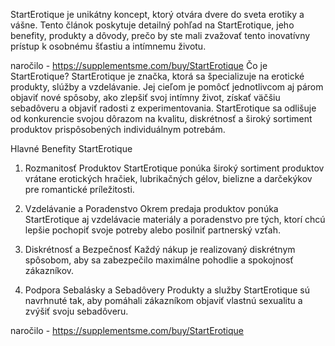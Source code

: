 StartErotique je unikátny koncept, ktorý otvára dvere do sveta erotiky a vášne. Tento článok poskytuje detailný pohľad na StartErotique, jeho benefity, produkty a dôvody, prečo by ste mali zvažovať tento inovatívny prístup k osobnému šťastiu a intímnemu životu.

naročilo - https://supplementsme.com/buy/StartErotique
Čo je StartErotique?
StartErotique je značka, ktorá sa špecializuje na erotické produkty, slúžby a vzdelávanie. Jej cieľom je pomôcť jednotlivcom aj párom objaviť nové spôsoby, ako zlepšiť svoj intímny život, získať väčšiu sebadôveru a objaviť radosti z experimentovania. StartErotique sa odlišuje od konkurencie svojou dôrazom na kvalitu, diskrétnosť a široký sortiment produktov prispôsobených individuálnym potrebám.

Hlavné Benefity StartErotique
1. Rozmanitosť Produktov
StartErotique ponúka široký sortiment produktov vrátane erotických hračiek, lubrikačných gélov, bielizne a darčekýkov pre romantické príležitosti.

2. Vzdelávanie a Poradenstvo
Okrem predaja produktov ponúka StartErotique aj vzdelávacie materiály a poradenstvo pre tých, ktorí chcú lepšie pochopiť svoje potreby alebo posilniť partnerský vzťah.

3. Diskrétnosť a Bezpečnosť
Každý nákup je realizovaný diskrétnym spôsobom, aby sa zabezpečilo maximálne pohodlie a spokojnosť zákazníkov.

4. Podpora Sebalásky a Sebadôvery
Produkty a služby StartErotique sú navrhnuté tak, aby pomáhali zákazníkom objaviť vlastnú sexualitu a zvýšiť svoju sebadôveru.

naročilo - https://supplementsme.com/buy/StartErotique
